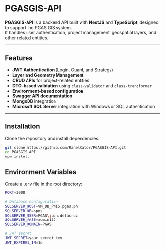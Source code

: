 # PGASGIS-API

**PGASGIS-API** is a backend API built with **NestJS** and **TypeScript**, designed to support the PGAS GIS system.  
It handles user authentication, project management, geospatial layers, and other related entities.

---

## Features

- **JWT Authentication** (Login, Guard, and Strategy)
- **Layer and Geometry Management**
- **CRUD APIs** for project-related entities
- **DTO-based validation** using `class-validator` and `class-transformer`
- **Environment-based configuration**
- **Swagger API documentation**
- **MongoDB** integration
- **Microsoft SQL Server** integration with Windows or SQL authentication


---

## Installation

Clone the repository and install dependencies:

```bash
git clone https://github.com/RanelCator/PGASGIS-API.git
cd PGASGIS-API
npm install
```

## Environment Variables

Create a .env file in the root directory:


```bash
PORT=3000

# Database configuration
SQLSERVER_HOST=VM_DB_PMIS.pgas.ph
SQLSERVER_DB=spms
SQLSERVER_USER=PGAS\juan.delacruz
SQLSERVER_PASS=admin123
SQLSERVER_DOMAIN=PGAS

# JWT secret
JWT_SECRET=your_secret_key
JWT_EXPIRES_IN=1d
```